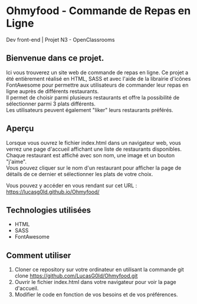 # Ohmyfood - Commande de Repas en Ligne
Dev front-end | Projet N3 - OpenClassrooms 


## Bienvenue dans ce projet.
Ici vous trouverez un site web de commande de repas en ligne.
Ce projet a été entièrement réalisé en HTML, SASS et avec l'aide de la librairie d'icônes FontAwesome pour permettre aux utilisateurs de commander leur repas en ligne auprès de différents restaurants.  
Il permet de choisir parmi plusieurs restaurants et offre la possibilité de sélectionner parmi 3 plats différents.  
Les utilisateurs peuvent également "liker" leurs restaurants préférés.

## Aperçu
Lorsque vous ouvrez le fichier index.html dans un navigateur web, vous verrez une page d'accueil affichant une liste de restaurants disponibles.  
Chaque restaurant est affiché avec son nom, une image et un bouton "j'aime".  
Vous pouvez cliquer sur le nom d'un restaurant pour afficher la page de détails de ce dernier et sélectionner les plats de votre choix. 
  
Vous pouvez y accéder en vous rendant sur cet URL : https://lucasg0ld.github.io/Ohmyfood/

## Technologies utilisées
* HTML
* SASS
* FontAwesome

## Comment utiliser
1. Cloner ce repository sur votre ordinateur en utilisant la commande git clone https://github.com/LucasG0ld/Ohmyfood.git  
2. Ouvrir le fichier index.html dans votre navigateur pour voir la page d'accueil.
3. Modifier le code en fonction de vos besoins et de vos préférences.

